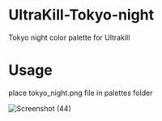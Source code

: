# UltraKill-Tokyo-night
Tokyo night color palette for Ultrakill
# Usage
place tokyo_night.png file in palettes folder

![Screenshot (44)](https://github.com/1MMM10/UltraKill-Tokyo-night/assets/145606624/be0d7902-9aa8-4275-a258-40fec99254a2)

